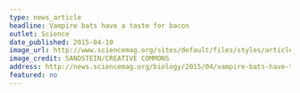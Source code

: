 ```yaml
---
type: news_article
headline: Vampire bats have a taste for bacon
outlet: Science
date_published: 2015-04-10
image_url: http://www.sciencemag.org/sites/default/files/styles/article_main_medium/public/images/sn-vampirebatsH.jpg?itok=-3wYQ9nU
image_credit: SANDSTEIN/CREATIVE COMMONS
address: http://news.sciencemag.org/biology/2015/04/vampire-bats-have-taste-bacon
featured: no
---
```

